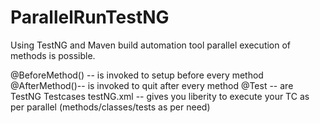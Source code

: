 # ParallelRunTestNG

Using TestNG and Maven build automation tool parallel execution of methods is possible.

@BeforeMethod() -- is invoked to setup before every method 
@AfterMethod()-- is invoked to quit after every method
@Test -- are TestNG Testcases
testNG.xml -- gives you liberity to execute your TC as per parallel (methods/classes/tests as per need)

